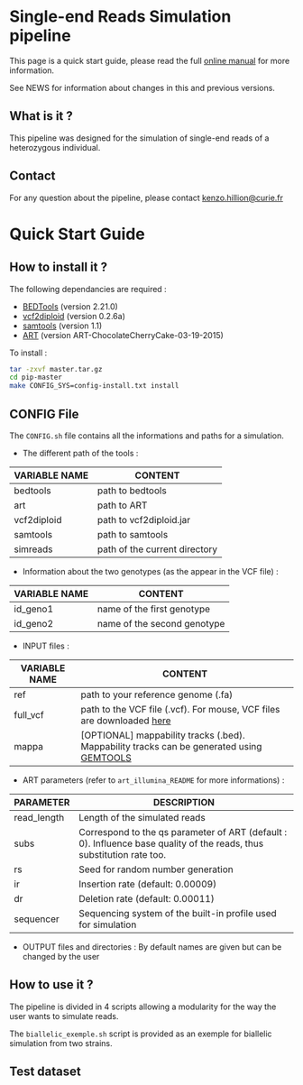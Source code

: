 # Single-end Reads Simulation pipeline

This page is a quick start guide, please read the full [online manual](link) for more information.

See NEWS for information about changes in this and previous versions.

## What is it ?

This pipeline was designed for the simulation of single-end reads of a heterozygous individual.

## Contact

For any question about the pipeline, please contact
<kenzo.hillion@curie.fr>

# Quick Start Guide

## How to install it ?

The following dependancies are required :

* [BEDTools](http://bedtools.readthedocs.io/en/latest/) (version 2.21.0)
* [vcf2diploid](http://alleleseq.gersteinlab.org/home.html) (version 0.2.6a)
* [samtools](http://samtools.sourceforge.net) (version 1.1)
* [ART](http://www.niehs.nih.gov/research/resources/software/biostatistics/art/) (version ART-ChocolateCherryCake-03-19-2015)
 
To install :

```bash
tar -zxvf master.tar.gz
cd pip-master
make CONFIG_SYS=config-install.txt install
```

## CONFIG File

The `CONFIG.sh` file contains all the informations and paths for a simulation.

* The different path of the tools :

**VARIABLE NAME** | **CONTENT**
----------------- | -----------
bedtools          | path to bedtools
art               | path to ART
vcf2diploid       | path to vcf2diploid.jar
samtools          | path to samtools
simreads          | path of the current directory

* Information about the two genotypes (as the appear in the VCF file) :

**VARIABLE NAME** | **CONTENT**
----------------- | -----------
id\_geno1         | name of the first genotype
id\_geno2         | name of the second genotype

* INPUT files :

**VARIABLE NAME** | **CONTENT**
----------------- | -----------
ref               | path to your reference genome (.fa)
full\_vcf         | path to the VCF file (.vcf). For mouse, VCF files are downloaded [here](ftp://ftp-mouse.sanger.ac.uk/)
mappa             | [OPTIONAL] mappability tracks (.bed). Mappability tracks can be generated using [GEMTOOLS](https://github.com/gemtools/gemtools)

* ART parameters (refer to `art_illumina_README` for more informations) :

**PARAMETER** | **DESCRIPTION**
------------- | ---------------
read\_length  | Length of the simulated reads
subs          | Correspond to the qs parameter of ART (default : 0). Influence base quality of the reads, thus substitution rate too.
rs            | Seed for random number generation
ir            | Insertion rate (default: 0.00009)
dr            | Deletion rate (default: 0.00011)
sequencer     | Sequencing system of the built-in profile used for simulation

* OUTPUT files and directories : By default names are given but can be changed by the user

## How to use it ?

The pipeline is divided in 4 scripts allowing a modularity for the way the user wants to simulate reads.

The `biallelic_exemple.sh` script is provided as an exemple for biallelic simulation from two strains.

## Test dataset
